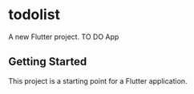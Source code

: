 # todolist

A new Flutter project.
TO DO App
## Getting Started

This project is a starting point for a Flutter application.
 